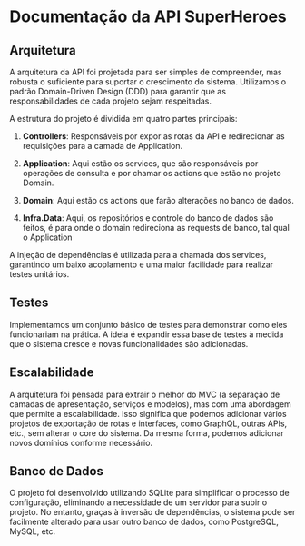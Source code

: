 # Documentação da API SuperHeroes

## Arquitetura

A arquitetura da API foi projetada para ser simples de compreender, mas robusta o suficiente para suportar o crescimento do sistema. Utilizamos o padrão Domain-Driven Design (DDD) para garantir que as responsabilidades de cada projeto sejam respeitadas.

A estrutura do projeto é dividida em quatro partes principais:

1. **Controllers**: Responsáveis por expor as rotas da API e redirecionar as requisições para a camada de Application.

2. **Application**: Aqui estão os services, que são responsáveis por operações de consulta e por chamar os actions que estão no projeto Domain.

3. **Domain**: Aqui estão os actions que farão alterações no banco de dados.

4. **Infra.Data**: Aqui, os repositórios e controle do banco de dados são feitos, é para onde o domain redireciona as requests de banco, tal qual o Application

A injeção de dependências é utilizada para a chamada dos services, garantindo um baixo acoplamento e uma maior facilidade para realizar testes unitários.

## Testes

Implementamos um conjunto básico de testes para demonstrar como eles funcionariam na prática. A ideia é expandir essa base de testes à medida que o sistema cresce e novas funcionalidades são adicionadas.

## Escalabilidade

A arquitetura foi pensada para extrair o melhor do MVC (a separação de camadas de apresentação, serviços e modelos), mas com uma abordagem que permite a escalabilidade. Isso significa que podemos adicionar vários projetos de exportação de rotas e interfaces, como GraphQL, outras APIs, etc., sem alterar o core do sistema. Da mesma forma, podemos adicionar novos domínios conforme necessário.

## Banco de Dados

O projeto foi desenvolvido utilizando SQLite para simplificar o processo de configuração, eliminando a necessidade de um servidor para subir o projeto. No entanto, graças à inversão de dependências, o sistema pode ser facilmente alterado para usar outro banco de dados, como PostgreSQL, MySQL, etc.